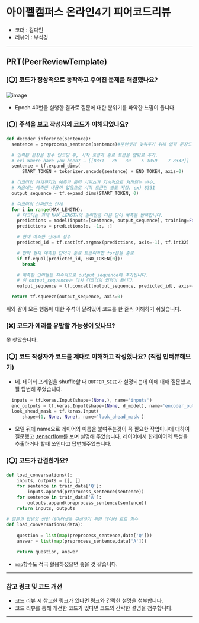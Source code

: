 # 아이펠캠퍼스 온라인4기 피어코드리뷰

- 코더 : 김다인
- 리뷰어 : 부석경

---------------------------------------------
## **PRT(PeerReviewTemplate)**

### **[⭕] 코드가 정상적으로 동작하고 주어진 문제를 해결했나요?**
![image](https://github.com/JeJuBOO/Aiffel_Nodes/assets/71332005/03e2fa12-1aa0-47ab-b2a8-b8b921597532)   
* Epoch 40번을 실행한 결과로 질문에 대한 분위기를 파악한 느낌이 듭니다.

### **[⭕] 주석을 보고 작성자의 코드가 이해되었나요?**
```python
def decoder_inference(sentence):
  sentence = preprocess_sentence(sentence)#훈련셋과 맞춰주기 위해 입력 문장도 전처리를 거칩니다. 

  # 입력된 문장을 정수 인코딩 후, 시작 토큰과 종료 토큰을 앞뒤로 추가.
  # ex) Where have you been? → [[8331   86   30    5 1059    7 8332]]
  sentence = tf.expand_dims(
      START_TOKEN + tokenizer.encode(sentence) + END_TOKEN, axis=0)

  # 디코더의 현재까지의 예측한 출력 시퀀스가 지속적으로 저장되는 변수.
  # 처음에는 예측한 내용이 없음으로 시작 토큰만 별도 저장. ex) 8331
  output_sequence = tf.expand_dims(START_TOKEN, 0)

  # 디코더의 인퍼런스 단계
  for i in range(MAX_LENGTH):
    # 디코더는 최대 MAX_LENGTH의 길이만큼 다음 단어 예측을 반복합니다.
    predictions = model(inputs=[sentence, output_sequence], training=False)
    predictions = predictions[:, -1:, :]

    # 현재 예측한 단어의 정수
    predicted_id = tf.cast(tf.argmax(predictions, axis=-1), tf.int32)

    # 만약 현재 예측한 단어가 종료 토큰이라면 for문을 종료
    if tf.equal(predicted_id, END_TOKEN[0]):
      break

    # 예측한 단어들은 지속적으로 output_sequence에 추가됩니다.
    # 이 output_sequence는 다시 디코더의 입력이 됩니다.
    output_sequence = tf.concat([output_sequence, predicted_id], axis=-1)

  return tf.squeeze(output_sequence, axis=0)
```
위와 같이 모든 행동에 대한 주석이 달려있어 코드를 한 줄씩 이해하기 쉬웠습니다.
### **[❌] 코드가 에러를 유발할 가능성이 있나요?**
못 찾았습니다.
### **[⭕] 코드 작성자가 코드를 제대로 이해하고 작성했나요?** (직접 인터뷰해보기)
* 네. 데이터 프레임을 shuffle할 때 `BUFFER_SIZE`가 설정되는데 이에 대해 질문했고, 잘 답변해 주었습니다.
```python
  inputs = tf.keras.Input(shape=(None,), name='inputs')
  enc_outputs = tf.keras.Input(shape=(None, d_model), name='encoder_outputs')
  look_ahead_mask = tf.keras.Input(
      shape=(1, None, None), name='look_ahead_mask')
```
* 모델 뒤에 name으로 레이어의 이름을 붙여주는것이 꼭 필요한 작업이냐에 대하여 질문했고 ,[tensorflow](https://www.tensorflow.org/guide/keras/sequential_model?hl=ko)를 보며 설명해 주었습니다. 레이어에서 한레이어의 특성을 추출하거나 할때 쓰인다고 답변해주었습니다.
### **[⭕] 코드가 간결한가요?**
```python
def load_conversations():
    inputs, outputs = [], []
    for sentence in train_data['Q']:
        inputs.append(preprocess_sentence(sentence))
    for sentence in train_data['A']:
        outputs.append(preprocess_sentence(sentence))
    return inputs, outputs 
```
```python
# 질문과 답변의 쌍인 데이터셋을 구성하기 위한 데이터 로드 함수
def load_conversations(data):
    
    question = list(map(preprocess_sentence,data['Q']))
    answer = list(map(preprocess_sentence,data['A']))

    return question, answer
```
* `map`함수도 적극 활용하셨으면 좋을 것 같습니다.
----------------------------------------------
### **참고 링크 및 코드 개선**
* 코드 리뷰 시 참고한 링크가 있다면 링크와 간략한 설명을 첨부합니다.
* 코드 리뷰를 통해 개선한 코드가 있다면 코드와 간략한 설명을 첨부합니다.

----------------------------------------------
